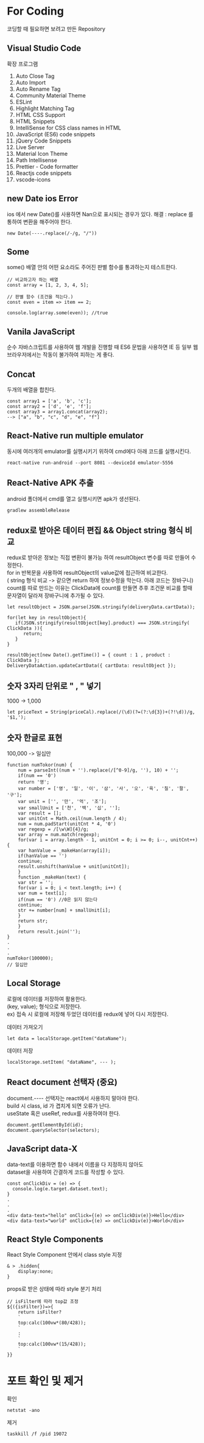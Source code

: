 # For Coding
코딩할 때 필요하면 보려고 만든 Repository

## Visual Studio Code       
확장 프로그램      
1. Auto Close Tag
2. Auto Import
3. Auto Rename Tag
4. Community Material Theme
5. ESLint
6. Highlight Matching Tag
7. HTML CSS Support
8. HTML Snippets
9. IntelliSense for CSS class names in HTML
10. JavaScript (ES6) code snippets
11. jQuery Code Snippets
12. Live Server
13. Material Icon Theme
14. Path Intellisense
15. Prettier - Code formatter
16. Reactjs code snippets
17. vscode-icons



## new Date ios Error
ios 에서 new Date()를 사용하면 Nan으로 표시되는 경우가 있다.
해결 : replace 를 통하여 변환을 해주어야 한다.

    new Date(----.replace(/-/g, "/"))


## Some
some() 배열 안의 어떤 요소라도 주어진 판별 함수를 통과하는지 테스트한다.     

    // 비교하고자 하는 배열
    const array = [1, 2, 3, 4, 5];

    // 판별 함수 (조건을 적는다.)
    const even = item => item == 2;

    console.log(array.some(even)); //true


## Vanila JavaScript
순수 자바스크립트를 사용하여 웹 개발을 진행할 때 ES6 문법을 사용하면
IE 등 일부 웹브라우저에서는 작동이 불가하여 피하는 게 좋다.


## Concat
두개의 배열을 합친다.

    const array1 = ['a', 'b', 'c'];
    const array2 = ['d', 'e', 'f'];
    const array3 = array1.concat(array2); 
    --> ["a", "b", "c", "d", "e", "f"]


## React-Native run multiple emulator
동시에 여러개의 emulator를 실행시키기 위하여 cmd에다 아래 코드를 실행시킨다.

    react-native run-android --port 8081 --deviceId emulator-5556


## React-Native APK 추출 
android 폴더에서 cmd를 열고 실행시키면 apk가 생선된다. 

    gradlew assembleRelease

## redux로 받아온 데이터 편집 && Object string 형식 비교

redux로 받아온 정보는 직접 변환이 불가능 하여 resultObject 변수를 따로 만들어 수정한다.         
for in 반복문을 사용하여 resultObject의 value값에 접근하여 비교한다.         
( string 형식 비교 -> 같으면 return 하여 정보수정을 막는다. 아래 코드는 장바구니)         
count를 따로 만드는 이유는 ClickData에 count를 만들면 추후 조건문 비교를 할때         
문자열이 달라져 장바구니에 추가될 수 있다.         


    let resultObject = JSON.parse(JSON.stringify(deliveryData.cartData));

    for(let key in resultObject){
       if(JSON.stringify(resultObject[key].product) === JSON.stringify( ClickData )){
          return;
       }
    }

    resultObject[new Date().getTime()] = { count : 1 , product :  ClickData };
    DeliveryDataAction.updateCartData({ cartData: resultObject });



## 숫자 3자리 단위로 " , " 넣기 
1000 -> 1,000        


    let priceText = String(priceCal).replace(/(\d)(?=(?:\d{3})+(?!\d))/g, '$1,');


## 숫자 한글로 표현 
100,000 -> 일십만        

    function numTokor(num) {
        num = parseInt((num + '').replace(/[^0-9]/g, ''), 10) + '';
        if(num == '0')
        return '영';
        var number = ['영', '일', '이', '삼', '사', '오', '육', '칠', '팔', '구'];
        var unit = ['', '만', '억', '조'];
        var smallUnit = ['천', '백', '십', ''];
        var result = [];
        var unitCnt = Math.ceil(num.length / 4);
        num = num.padStart(unitCnt * 4, '0') 
        var regexp = /[\w\W]{4}/g;
        var array = num.match(regexp);
        for(var i = array.length - 1, unitCnt = 0; i >= 0; i--, unitCnt++) {
        var hanValue = _makeHan(array[i]); 
        if(hanValue == '') 
        continue;
        result.unshift(hanValue + unit[unitCnt]);
        }
        function _makeHan(text) {
        var str = '';
        for(var i = 0; i < text.length; i++) {
        var num = text[i];
        if(num == '0') //0은 읽지 않는다
        continue;
        str += number[num] + smallUnit[i];
        }
        return str;
        }
        return result.join('');
    }
    .
    .
    .
    numTokor(100000);
    // 일십만


## Local Storage
로컬에 데이터를 저장하여 활용한다.        
(key, value); 형식으로 저장한다.        
ex) 접속 시 로컬에 저장해 두었던 데이터를 redux에 넣어 다시 저장한다.        

데이터 가져오기

    let data = localStorage.getItem("dataName");


데이터 저장

    localStorage.setItem( "dataName", --- );


## React document 선택자 (중요)   
document.---- 선택자는 react에서 사용하지 말아야 한다.       
build 시 class, id 가 겹치게 되면 오류가 난다.       
useState 혹은 useRef, redux를 사용하여야 한다.       

    document.getElementById(id);         
    document.querySelector(selectors);   


## JavaScript data-X
data-text를 이용하면 함수 내에서 이름을 다 지정하지 않아도       
dataset을 사용하여 간결하게 코드를 작성할 수 있다.       


    const onClickDiv = (e) => {
      console.log(e.target.dataset.text);
    }
    .
    .
    .
    <div data-text="hello" onClick={(e) => onClickDiv(e)}>Hello</div>
    <div data-text="world" onClick={(e) => onClickDiv(e)}>World</div>


## React Style Components
React Style Component 안에서 class style 지정        

    & > .hidden{
        display:none;
    }

props로 받은 상태에 따라 style 분기 처리         

    // isFilter에 따라 top값 조정
    ${({isFilter})=>{
        return isFilter?
        `
        top:calc(100vw*(80/428));
        `
        :
        `
        top:calc(100vw*(15/428));
        `
    }}


# 포트 확인 및 제거
확인
    
    netstat -ano

제거    

    taskkill /f /pid 19072